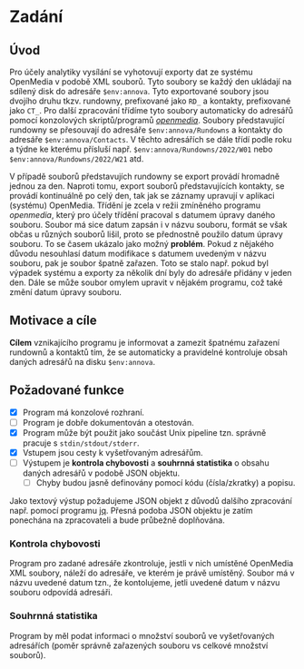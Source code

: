 # Zadání

## Úvod

Pro účely analytiky vysílání se vyhotovují exporty dat ze systému OpenMedia v podobě XML souborů. Tyto soubory se každý den ukládají na sdílený disk do adresáře `$env:annova`. Tyto exportované soubory jsou dvojího druhu tkzv. rundowny, prefixované jako `RD_` a kontakty, prefixované jako `CT_`. Pro další zpracování třídíme tyto soubory automaticky do adresářů pomocí konzolových skriptů/programů [*openmedia*](https://github.com/czech-radio/openmedia/). Soubory představující rundowny se přesouvají do adresáře `$env:annova/Rundowns` a kontakty do adresáře `$env:annova/Contacts`. V těchto adresářích se dále třídí podle roku a týdne ke kterému přísluší např. `$env:annova/Rundowns/2022/W01` nebo `$env:annova/Rundowns/2022/W21` atd.

V případě souborů představujích rundowny se export provádí hromadně jednou za den. Naproti tomu, export souborů představujících kontakty, se provádí kontinuálně po celý den, tak jak se záznamy upravují v aplikaci (systému) OpenMedia. Třídění je zcela v režii zmíněného programu *openmedia*, který pro účely třídění pracoval s datumem úpravy daného souboru. Soubor má sice datum zapsán i v názvu souboru, formát se však občas u různých souborů lišil, proto se přednostně použilo datum úpravy souboru. To se časem ukázalo jako možný **problém**. Pokud z nějakého důvodu nesouhlasí datum modifikace s datumem uvedeným v názvu souboru, pak je soubor špatně zařazen. Toto se stalo např. pokud byl výpadek systému a exporty za několik dní byly do adresáře přidány v jeden den. Dále se může soubor omylem upravit v nějakém programu, což také změní datum úpravy souboru.

## Motivace a cíle

**Cílem** vznikajícího programu je informovat a zamezit špatnému zařazení rundownů a kontaktů tím, že se automaticky a pravidelné kontroluje obsah daných adresářů na disku `$env:annova`.

## Požadované funkce

- [x] Program má konzolové rozhraní. 
- [ ] Program je dobře dokumentován a otestován.
- [x] Program může být použit jako součást Unix pipeline tzn. správně pracuje s `stdin/stdout/stderr`.
- [x] Vstupem jsou cesty k vyšetřovaným adresářům. 
- [ ] Výstupem je **kontrola chybovosti** a **souhrnná statistika** o obsahu daných adresářů v podobě JSON objektu.
  - [ ] Chyby budou jasně definovány pomocí kódu (čísla/zkratky) a popisu. 

Jako textový výstup požadujeme JSON objekt z důvodů dalšího zpracování např. pomocí programu [jq](https://stedolan.github.io/jq/).
Přesná podoba JSON objektu je zatím ponechána na zpracovateli a bude průbežně doplňována.

### Kontrola chybovosti

Program pro zadané adresáře zkontroluje, jestli v nich umístěné OpenMedia XML soubory, náleží do adresáře, ve kterém je právě umístěný. Soubor má v názvu uvedené datum tzn., že kontolujeme, jetli uvedené datum v názvu souboru odpovídá adresáři.  

### Souhrnná statistika

Program by měl podat informaci o množství souborů ve vyšetřovaných adresářích (poměr správně zařazených souboru vs celkové množství souborů).



